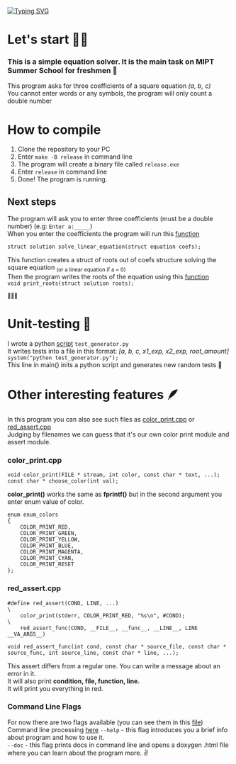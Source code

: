 [![Typing SVG](https://readme-typing-svg.herokuapp.com?font=Fira+Code&pause=1000&color=6C7AF7&width=435&lines=This+is+a+square+equation+solver)](https://git.io/typing-svg)

# Let's start 🧑‍🚀️
  ### This is a simple equation solver. It is the main task on MIPT Summer School for freshmen 🙋 <br />
  This program asks for three coefficients of a square equation _(a, b, c)_ <br />
  You cannot enter words or any symbols, the program will only count a double number

# How to compile
  1. Clone the repository to your PC
  2. Enter ```make -B release``` in command line
  3. The program will create a binary file called ```release.exe```
  4. Enter ```release``` in command line
  5. Done! The program is running.
## Next steps
The program will ask you to enter three coefficients (must be a double number) (e.g:  ```Enter a:_____```) <br />
When you enter the coefficients the program will run this [function](https://github.com/Barkir/SquareEquation/blob/main/solve_equation.cpp) <br />
```
struct solution solve_linear_equation(struct equation coefs);
```
This function creates a struct of roots out of coefs structure solving the square equation <sub> (or a linear equation if a = 0) </sub> <br />
Then the program writes the roots of the equation using this [function](https://github.com/Barkir/SquareEquation/blob/main/input_output.cpp) <br />
``` void print_roots(struct solution roots); ```

<sup>👏👏👏</sup>

# Unit-testing 📝
I wrote a python [script](https://github.com/Barkir/SquareEquation/blob/main/test_generator.py) ```test_generator.py``` <br />
It writes tests into a file in this format: _[a, b, c, x1_exp, x2_exp, root_amount]_ <br />
```system("python test_generator.py");``` <br />
This line in main() inits a python script and generates new random tests 🐍 <br />

# Other interesting features 🪶
In this program you can also see such files as [color_print.cpp](https://github.com/Barkir/SquareEquation/blob/main/color_print.cpp) or [red_assert.cpp](https://github.com/Barkir/SquareEquation/blob/main/red_assert.cpp) <br />
Judging by filenames we can guess that it's our own color print module and assert module. <br />

### color_print.cpp
```
void color_print(FILE * stream, int color, const char * text, ...);
const char * choose_color(int val);
```
**color_print()** works the same as **fprintf()** but in the second argument you enter enum value of color.
```
enum enum_colors
{
    COLOR_PRINT_RED,
    COLOR_PRINT_GREEN,
    COLOR_PRINT_YELLOW,
    COLOR_PRINT_BLUE,
    COLOR_PRINT_MAGENTA,
    COLOR_PRINT_CYAN,
    COLOR_PRINT_RESET
};
```

### red_assert.cpp
```
#define red_assert(COND, LINE, ...)                                     \
    color_print(stderr, COLOR_PRINT_RED, "%s\n", #COND);                \
    red_assert_func(COND, __FILE__, __func__, __LINE__, LINE __VA_ARGS__)

void red_assert_func(int cond, const char * source_file, const char * source_func, int source_line, const char * line, ...);
```
This assert differs from a regular one. You can write a message about an error in it. <br />
It will also print **condition, file, function, line.** <br />
It will print you everything in red.

### Command Line Flags
For now there are two flags available (you can see them in this [file](https://github.com/Barkir/SquareEquation/blob/main/header/cmd_flags.h)) <br />
Command line processing [here](https://github.com/Barkir/SquareEquation/blob/main/cmd.cpp)
```--help``` - this flag introduces you a brief info about program and how to use it. <br />
```--doc``` - this flag prints docs in command line and opens a doxygen .html file where you can learn about the program more. ✌️<br />
